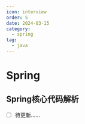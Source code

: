 ```yaml
---
icon: interview
order: 5
date: 2024-03-15
category:
  - spring
tag:
  - java
---
```


# Spring

## Spring核心代码解析

- [ ] 待更新......

